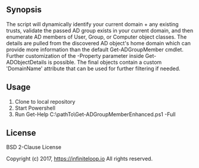 ## Synopsis

The script will dynamically identify your current domain + any existing trusts, validate the passed AD group exists 
in your current domain, and then enumerate AD members of User, Group, or Computer object classes.  The details 
are pulled from the discovered AD object's home domain which can provide more information than the default Get-ADGroupMember cmdlet.  
Further customization of the -Property parameter inside Get-ADObjectDetails is possible.  The final objects contain
a custom 'DomainName' attribute that can be used for further filtering if needed.

## Usage

1) Clone to local repository
2) Start Powershell
3) Run Get-Help C:\pathTo\Get-ADGroupMemberEnhanced.ps1 -Full

## License

BSD 2-Clause License

Copyright (c) 2017, https://infiniteloop.io
All rights reserved.

